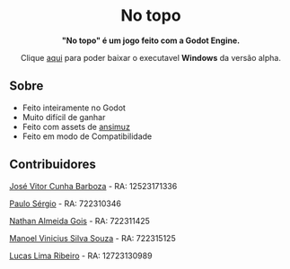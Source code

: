 <div align="center">

  <h1 align="center">No topo</h1>

  <p align="center">
    <strong>"No topo" é um jogo feito com a Godot Engine.</strong>
  </p>

 Clique [aqui](https://drive.google.com/file/d/1s_tek6jeY4y7OSVZ2RTLkf00icdvsn1u/view?usp=sharing) para poder baixar o executavel **Windows** da versão alpha.


</div>

## Sobre

- Feito inteiramente no Godot
- Muito difícil de ganhar
- Feito com assets de [ansimuz](https://ansimuz.itch.io/sunny-land-pixel-game-art)
- Feito em modo de Compatibilidade


## Contribuidores

[José Vitor Cunha Barboza](https://github.com/oVirtuo) - RA: 12523171336

[Paulo Sérgio](https://github.com/PauloSergiodosAnjos) - RA: 722310346

[Nathan Almeida Gois](https://github.com/Nathangois) - RA: 722311425

[Manoel Vinicius Silva Souza](https://github.com/Manoel-DJS) - RA: 722315125

[Lucas Lima Ribeiro](https://github.com/llribeiro927) - RA: 12723130989

